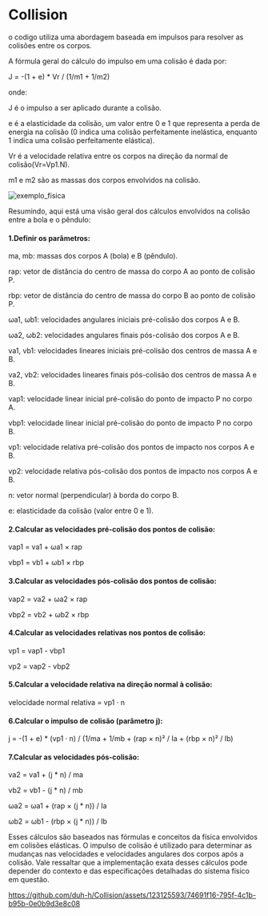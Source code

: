 # Collision


o codigo utiliza uma abordagem baseada em impulsos para resolver as colisões entre os corpos.

A fórmula geral do cálculo do impulso em uma colisão é dada por:

J = -(1 + e) * Vr / (1/m1 + 1/m2)

onde:

J é o impulso a ser aplicado durante a colisão.

e é a elasticidade da colisão, um valor entre 0 e 1 que representa a perda de energia na colisão (0 indica uma colisão perfeitamente inelástica, enquanto 1 indica uma colisão perfeitamente elástica).

Vr é a velocidade relativa entre os corpos na direção da normal de colisão(Vr=Vp1.N).

m1 e m2 são as massas dos corpos envolvidos na colisão.







![exemplo_fisica](https://github.com/duh-h/Collision/assets/123125593/f7799f59-cdb8-489e-8cac-14ae5d5a54de)


Resumindo, aqui está uma visão geral dos cálculos envolvidos na colisão entre a bola e o pêndulo:

<H4>1.Definir os parâmetros:</H4>

ma, mb: massas dos corpos A (bola) e B (pêndulo).

rap: vetor de distância do centro de massa do corpo A ao ponto de colisão P.

rbp: vetor de distância do centro de massa do corpo B ao ponto de colisão P.

ωa1, ωb1: velocidades angulares iniciais pré-colisão dos corpos A e B.

ωa2, ωb2: velocidades angulares finais pós-colisão dos corpos A e B.

va1, vb1: velocidades lineares iniciais pré-colisão dos centros de massa A e B.

va2, vb2: velocidades lineares finais pós-colisão dos centros de massa A e B.

vap1: velocidade linear inicial pré-colisão do ponto de impacto P no corpo A.

vbp1: velocidade linear inicial pré-colisão do ponto de impacto P no corpo B.

vp1: velocidade relativa pré-colisão dos pontos de impacto nos corpos A e B.

vp2: velocidade relativa pós-colisão dos pontos de impacto nos corpos A e B.

n: vetor normal (perpendicular) à borda do corpo B.

e: elasticidade da colisão (valor entre 0 e 1).

<H4>2.Calcular as velocidades pré-colisão dos pontos de colisão:</H4>

vap1 = va1 + ωa1 × rap

vbp1 = vb1 + ωb1 × rbp

<H4>3.Calcular as velocidades pós-colisão dos pontos de colisão:</H4>

vap2 = va2 + ωa2 × rap

vbp2 = vb2 + ωb2 × rbp

<H4>4.Calcular as velocidades relativas nos pontos de colisão:</H4>

vp1 = vap1 - vbp1

vp2 = vap2 - vbp2

<H4>5.Calcular a velocidade relativa na direção normal à colisão:</H4>

velocidade normal relativa = vp1 · n

<H4>6.Calcular o impulso de colisão (parâmetro j):</H4>

j = -(1 + e) * (vp1 · n) / (1/ma + 1/mb + (rap × n)² / Ia + (rbp × n)² / Ib)

<H4>7.Calcular as velocidades pós-colisão:</H4>

va2 = va1 + (j * n) / ma

vb2 = vb1 - (j * n) / mb

ωa2 = ωa1 + (rap × (j * n)) / Ia

ωb2 = ωb1 - (rbp × (j * n)) / Ib

Esses cálculos são baseados nas fórmulas e conceitos da física envolvidos em colisões elásticas. O impulso de colisão é utilizado para determinar as mudanças nas velocidades e velocidades angulares dos corpos após a colisão. Vale ressaltar que a implementação exata desses cálculos pode depender do contexto e das especificações detalhadas do sistema físico em questão.











https://github.com/duh-h/Collision/assets/123125593/74691f16-795f-4c1b-b95b-0e0b9d3e8c08

